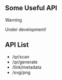 ## Some Useful API

> [!WARNING]
> Under development!

## API List

- /qr/scan
- /qr/generate
- /link/metadata
- /svg/png
